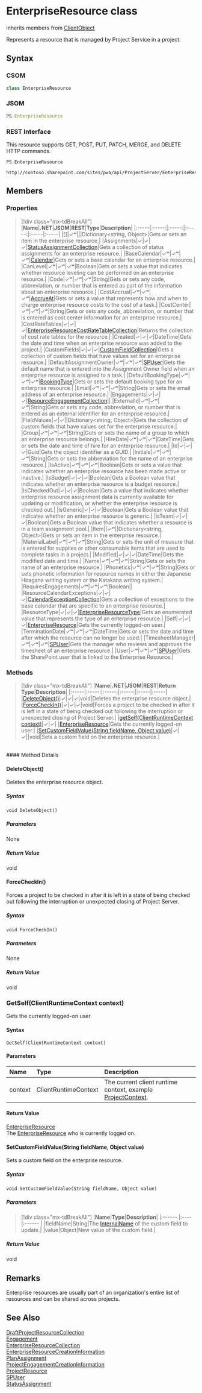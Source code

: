 [comment]: # (Name:EnterpriseResource)
[comment]: # (Name:Microsoft.ProjectServer.EnterpriseResource)
[comment]: # (Type:class)
[comment]: # (Status:Verified)

# <a name="name"></a>EnterpriseResource class

inherits members from [ClientObject](https://msdn.microsoft.com/en-us/library/microsoft.sharepoint.client.clientobject.aspx)<br/>

<a name="description"></a>Represents a resource that is managed by Project Service in a project.

## <a name="syntax"></a>Syntax

### CSOM

```cs
class EnterpriseResource 
```
### JSOM

```javascript
PS.EnterpriseResource
```

### REST Interface

This resource supports GET, POST, PUT, PATCH, MERGE, and DELETE HTTP commands.

```
PS.EnterpriseResource

http://contoso.sharepoint.com/sites/pwa/api/ProjectServer/EnterpriseResources('{resourceid}')
```

## <a name="members"></a>Members

### <a name="properties"></a>Properties
> [!div class="mx-tdBreakAll"]
|**Name**|**.NET**|**JSOM**|**REST**|**Type**|**Description**|
|:-----|:-----:|:-----:|:-----:|:-----|:-----|
|<a name="[]"></a>[]|&#x2713;&#x02B7;|||Dictionary&lt;string, Object&gt;|Gets or sets an item in the enterprise resource.|
|<a name="Assignments"></a>Assignments|&#x2713;|&#x2713;|&#x2713;|[StatusAssignmentCollection](StatusAssignmentCollection.md)|Gets a collection of status assignments for an enterprise resource.|
|<a name="BaseCalendar"></a>BaseCalendar|&#x2713;&#x02B7;|&#x2713;&#x02B7;|&#x2713;&#x02B7;|[Calendar](Calendar.md)|Gets or sets a base calendar for an enterprise resource.|
|<a name="CanLevel"></a>CanLevel|&#x2713;&#x02B7;|&#x2713;&#x02B7;|&#x2713;&#x02B7;|Boolean|Gets or sets a value that indicates whether resource leveling can be performed on an enterprise resource.|
|<a name="Code"></a>Code|&#x2713;&#x02B7;|&#x2713;&#x02B7;|&#x2713;&#x02B7;|String|Gets or sets any code, abbreviation, or number that is entered as part of the information about an enterprise resource.|
|<a name="CostAccrual"></a>CostAccrual|&#x2713;&#x02B7;|&#x2713;&#x02B7;|&#x2713;&#x02B7;|[AccrueAt](AccrueAt.md)|Gets or sets a value that represents how and when to charge enterprise resource costs to the cost of a task.|
|<a name="CostCenter"></a>CostCenter|&#x2713;&#x02B7;|&#x2713;&#x02B7;|&#x2713;&#x02B7;|String|Gets or sets any code, abbreviation, or number that is entered as cost center information for an enterprise resource.|
|<a name="CostRateTables"></a>CostRateTables|&#x2713;|&#x2713;|&#x2713;|[EnterpriseResourceCostRateTableCollection](EnterpriseResourceCostRateTableCollection.md)|Returns the collection of cost rate tables for the resource.|
|<a name="Created"></a>Created|&#x2713;|&#x2713;|&#x2713;|DateTime|Gets the date and time when an enterprise resource was added to the project.|
|<a name="CustomFields"></a>CustomFields|&#x2713;|&#x2713;|&#x2713;|[CustomFieldCollection](CustomFieldCollection.md)|Gets a collection of custom fields that have values set for an enterprise resource.|
|<a name="DefaultAssignmentOwner"></a>DefaultAssignmentOwner|&#x2713;&#x02B7;|&#x2713;&#x02B7;|&#x2713;&#x02B7;|[SPUser](https://msdn.microsoft.com/en-us/library/microsoft.sharepoint.spuser.aspx)|Gets the default name that is entered into the Assignment Owner field when an enterprise resource is assigned to a task.|
|<a name="DefaultBookingType"></a>DefaultBookingType|&#x2713;&#x02B7;|&#x2713;&#x02B7;|&#x2713;&#x02B7;|[BookingType](BookingType.md)|Gets or sets the default booking type for an enterprise resource.|
|<a name="Email"></a>Email|&#x2713;&#x02B7;|&#x2713;&#x02B7;|&#x2713;&#x02B7;|String|Gets or sets the email address of an enterprise resource.|
|<a name="Engagements"></a>Engagements|&#x2713;|&#x2713;|&#x2713;|[ResourceEngagementCollection](ResourceEngagementCollection.md)||
|<a name="ExternalId"></a>ExternalId|&#x2713;&#x02B7;|&#x2713;&#x02B7;|&#x2713;&#x02B7;|String|Gets or sets any code, abbreviation, or number that is entered as an external identifier for an enterprise resource.|
|<a name="FieldValues"></a>FieldValues|&#x2713;|&#x2713;||Dictionary&lt;string, Object&gt;|Gets the collection of custom fields that have values set for the enterprise resource.|
|<a name="Group"></a>Group|&#x2713;&#x02B7;|&#x2713;&#x02B7;|&#x2713;&#x02B7;|String|Gets or sets the name of a group to which an enterprise resource belongs.|
|<a name="HireDate"></a>HireDate|&#x2713;&#x02B7;|&#x2713;&#x02B7;|&#x2713;&#x02B7;|DateTime|Gets or sets the date and time of hire for an enterprise resource.|
|<a name="Id"></a>Id|&#x2713;|&#x2713;|&#x2713;|Guid|Gets the object identifier as a GUID.|
|<a name="Initials"></a>Initials|&#x2713;&#x02B7;|&#x2713;&#x02B7;|&#x2713;&#x02B7;|String|Gets or sets the abbreviation for the name of an enterprise resource.|
|<a name="IsActive"></a>IsActive|&#x2713;&#x02B7;|&#x2713;&#x02B7;|&#x2713;&#x02B7;|Boolean|Gets or sets a value that indicates whether an enterprise resource has been made active or inactive.|
|<a name="IsBudget"></a>IsBudget|&#x2713;|&#x2713;|&#x2713;|Boolean|Gets a Boolean value that indicates whether an enterprise resource is a budget resource.|
|<a name="IsCheckedOut"></a>IsCheckedOut|&#x2713;|&#x2713;|&#x2713;|Boolean|Gets a value that indicates whether enterprise resource assignment data is currently available for updating or modification, or whether the enterprise resource is checked out.|
|<a name="IsGeneric"></a>IsGeneric|&#x2713;|&#x2713;|&#x2713;|Boolean|Gets a Boolean value that indicates whether an enterprise resource is generic.|
|<a name="IsTeam"></a>IsTeam|&#x2713;|&#x2713;|&#x2713;|Boolean|Gets a Boolean value that indicates whether a resource is in a team assignment pool.|
|<a name="Item"></a>Item||&#x2713;&#x02B7;||Dictionary&lt;string, Object&gt;|Gets or sets an item in the enterprise resource.|
|<a name="MaterialLabel"></a>MaterialLabel|&#x2713;&#x02B7;|&#x2713;&#x02B7;|&#x2713;&#x02B7;|String|Gets or sets the unit of measure that is entered for supplies or other consumable items that are used to complete tasks in a project.|
|<a name="Modified"></a>Modified|&#x2713;|&#x2713;|&#x2713;|DateTime|Gets the modified date and time.|
|<a name="Name"></a>Name|&#x2713;&#x02B7;|&#x2713;&#x02B7;|&#x2713;&#x02B7;|String|Gets or sets the name of an enterprise resource.|
|<a name="Phonetics"></a>Phonetics|&#x2713;&#x02B7;|&#x2713;&#x02B7;|&#x2713;&#x02B7;|String|Gets or sets phonetic information for resource names in either the Japanese Hiragana writing system or the Katakana writing system.|
|<a name="RequiresEngagements"></a>RequiresEngagements|&#x2713;&#x02B7;|&#x2713;&#x02B7;|&#x2713;&#x02B7;|Boolean||
|<a name="ResourceCalendarExceptions"></a>ResourceCalendarExceptions|&#x2713;|&#x2713;|&#x2713;|[CalendarExceptionCollection](CalendarExceptionCollection.md)|Gets a collection of exceptions to the base calendar that are specific to an enterprise resource.|
|<a name="ResourceType"></a>ResourceType|&#x2713;|&#x2713;|&#x2713;|[EnterpriseResourceType](EnterpriseResourceType.md)|Gets an enumerated value that represents the type of an enterprise resource.|
|<a name="Self"></a>Self|&#x2713;|&#x2713;|&#x2713;|[EnterpriseResource](EnterpriseResource.md)|Gets the currently logged-on user.|
|<a name="TerminationDate"></a>TerminationDate|&#x2713;&#x02B7;|&#x2713;&#x02B7;|&#x2713;&#x02B7;|DateTime|Gets or sets the date and time after which the resource can no longer be used.|
|<a name="TimesheetManager"></a>TimesheetManager|&#x2713;&#x02B7;|&#x2713;&#x02B7;|&#x2713;&#x02B7;|[SPUser](https://msdn.microsoft.com/en-us/library/microsoft.sharepoint.spuser.aspx)|Gets the manager who reviews and approves the timesheet of an enterprise resource.|
|<a name="User"></a>User|&#x2713;&#x02B7;|&#x2713;&#x02B7;|&#x2713;&#x02B7;|[SPUser](https://msdn.microsoft.com/en-us/library/microsoft.sharepoint.spuser.aspx)|Gets the SharePoint user that is linked to the Enterprise Resource.|

### <a name="methods"></a>Methods
> [!div class="mx-tdBreakAll"]
|**Name**|**.NET**|**JSOM**|**REST**|**Return Type**|**Description**|
|:-----|:-----:|:-----:|:-----:|:-----|:-----|
|[DeleteObject()](#DeleteObject__)|&#x2713;|&#x2713;|&#x2713;|void|Deletes the enterprise resource object.|
|[ForceCheckIn()](#ForceCheckIn__)|&#x2713;|&#x2713;|&#x2713;|void|Forces a project to be checked in after it is left in a state of being checked out following the interruption or unexpected closing of Project Server.|
|[getSelf(ClientRuntimeContext context)](#getself)|&#x2713;|&#x2713;| |[EnterpriseResource](EnterpriseResource.md)|Gets the currently logged-on user.|
|[SetCustomFieldValue(String fieldName, Object value)](#SetCustomFieldValue_String_fieldName,_Object_value_)|&#x2713;|&#x2713;||void|Sets a custom field on the enterprise resource.|

<br/>
#### Method Details

#### <a name="DeleteObject__"></a>DeleteObject()

Deletes the enterprise resource object.

##### Syntax

```
void DeleteObject()
```

##### Parameters

None

##### Return Value

void

#### <a name="ForceCheckIn__"></a>ForceCheckIn()

Forces a project to be checked in after it is left in a state of being checked out following the interruption or unexpected closing of Project Server.

##### Syntax

```
void ForceCheckIn()
```

##### Parameters

None

##### Return Value

void

### <a name="getself"></a>GetSelf(ClientRuntimeContext context)

Gets the currently logged-on user.

#### Syntax

```
GetSelf(ClientRuntimeContext context)
```

#### Parameters

|**Name** |**Type**|**Description**|
|:------ |:----|:------ |
|context|ClientRuntimeContext|The current client runtime context, example [ProjectContext](ProjectContext.md).


#### Return Value

[EnterpriseResource](EnterpriseResource.md)<br />
The [EnterpriseResource](EnterpriseResource.md) who is currently logged on.


#### <a name="SetCustomFieldValue_String_fieldName,_Object_value_"></a>SetCustomFieldValue(String fieldName, Object value)

Sets a custom field on the enterprise resource.

##### Syntax

```
void SetCustomFieldValue(String fieldName, Object value)
```

##### Parameters
> [!div class="mx-tdBreakAll"]
|**Name**|**Type**|**Description**|
|:------ |:----|:------ |
|fieldName|String|The [InternalName](CustomField.md#InternalName) of the custom field to update.|
|value|Object|New value of the custom field.|

##### Return Value

void


## Remarks

Enterprise resources are usually part of an organization's entire list of resources and can be shared across projects.

## <a name="seeAlso"></a>See Also

[DraftProjectResourceCollection](DraftProjectResourceCollection.md)<br/>
[Engagement](Engagement.md)<br/>
[EnterpriseResourceCollection](EnterpriseResourceCollection.md)<br/>
[EnterpriseResourceCreationInformation](EnterpriseResourceCreationInformation.md)<br/>
[PlanAssignment](PlanAssignment.md)<br/>
[ProjectEngagementCreationInformation](ProjectEngagementCreationInformation.md)<br/>
[ProjectResource](ProjectResource.md)<br/>
[SPUser](https://msdn.microsoft.com/library/microsoft.sharepoint.spuser.aspx)<br/>
[StatusAssignment](StatusAssignment.md)<br/>

